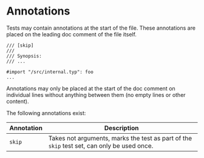 # Annotations
Tests may contain annotations at the start of the file.
These annotations are placed on the leading doc comment of the file itself.

```typst
/// [skip]
///
/// Synopsis:
/// ...

#import "/src/internal.typ": foo
...
```

Annotations may only be placed at the start of the doc comment on individual lines without anything between them (no empty lines or other content).

The following annotations exist:

|Annotation|Description|
|---|---|
|`skip`|Takes not arguments, marks the test as part of the `skip` test set, can only be used once.|
